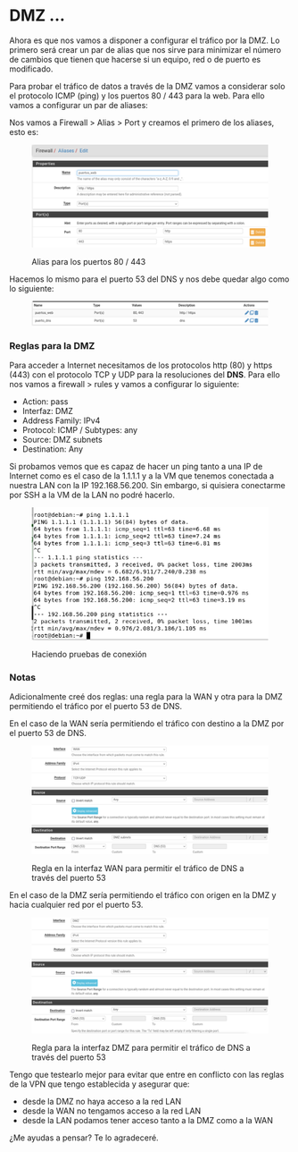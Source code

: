 # DMZ ...

Ahora es que nos vamos a disponer a configurar el tráfico por la DMZ. Lo primero será crear un par de alias que nos sirve para minimizar el número de cambios que tienen que hacerse si un equipo, red o de puerto es modificado.&#x20;

Para probar el tráfico de datos a través de la DMZ vamos a considerar solo el protocolo ICMP (ping) y los puertos 80 / 443 para la web. Para ello vamos a configurar un par de aliases:

Nos vamos a Firewall > Alias > Port y creamos el primero de los aliases, esto es:

<figure><img src="../../../.gitbook/assets/image (4) (1).png" alt=""><figcaption><p>Alias para los puertos 80 / 443 </p></figcaption></figure>

Hacemos lo mismo para el puerto 53 del DNS y nos debe quedar algo como lo siguiente:

<figure><img src="../../../.gitbook/assets/image (3) (1).png" alt=""><figcaption></figcaption></figure>

### Reglas para la DMZ

Para acceder a Internet necesitamos de los protocolos http (80) y https (443) con el protocolo TCP y UDP para la resoluciones del **DNS**. Para ello nos vamos a firewall > rules y vamos a configurar lo siguiente:

* Action: pass
* Interfaz: DMZ
* Address Family: IPv4
* Protocol: ICMP / Subtypes: any
* Source: DMZ subnets
* Destination: Any

Si probamos vemos que es capaz de hacer un ping tanto a una IP de Internet como es el caso de la 1.1.1.1 y a la VM que tenemos conectada a nuestra LAN con la IP 192.168.56.200. Sin embargo, si quisiera conectarme por SSH a la VM de la LAN no podré hacerlo.

<figure><img src="../../../.gitbook/assets/image (6) (1).png" alt=""><figcaption><p>Haciendo pruebas de conexión</p></figcaption></figure>

### Notas

Adicionalmente creé dos reglas: una regla para la WAN y otra para la DMZ permitiendo el tráfico por el puerto 53 de DNS.&#x20;

En el caso de la WAN sería permitiendo el tráfico con destino a la DMZ por el puerto 53 de DNS.

<figure><img src="../../../.gitbook/assets/image (8) (1).png" alt=""><figcaption><p>Regla en la interfaz WAN para permitir el tráfico de DNS a través del puerto 53</p></figcaption></figure>

En el caso de la  DMZ sería permitiendo el tráfico con origen en la DMZ y hacia cualquier red por el puerto 53.

<figure><img src="../../../.gitbook/assets/image (9).png" alt=""><figcaption><p>Regla para la interfaz DMZ para permitir el tráfico de DNS a través del puerto 53</p></figcaption></figure>



Tengo que testearlo mejor para evitar que entre en conflicto con las reglas de la VPN que tengo establecida y asegurar que:

* desde la DMZ no haya acceso a la red LAN
* desde la WAN no tengamos acceso a la red LAN
* desde la LAN podamos tener acceso tanto a la DMZ como a la WAN

¿Me ayudas a pensar? Te lo agradeceré.

